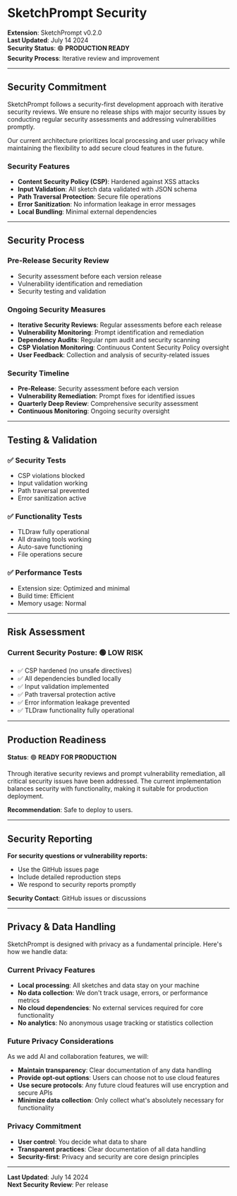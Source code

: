 # SketchPrompt Security

**Extension**: SketchPrompt v0.2.0  
**Last Updated**: July 14 2024  
**Security Status**: 🟢 **PRODUCTION READY**  
**Security Process**: Iterative review and improvement

---

## Security Commitment

SketchPrompt follows a security-first development approach with iterative security reviews. We ensure no release ships with major security issues by conducting regular security assessments and addressing vulnerabilities promptly.

Our current architecture prioritizes local processing and user privacy while maintaining the flexibility to add secure cloud features in the future.

### **Security Features**
- **Content Security Policy (CSP)**: Hardened against XSS attacks
- **Input Validation**: All sketch data validated with JSON schema
- **Path Traversal Protection**: Secure file operations
- **Error Sanitization**: No information leakage in error messages
- **Local Bundling**: Minimal external dependencies

---

## Security Process

### **Pre-Release Security Review**
- Security assessment before each version release
- Vulnerability identification and remediation
- Security testing and validation

### **Ongoing Security Measures**
- **Iterative Security Reviews**: Regular assessments before each release
- **Vulnerability Monitoring**: Prompt identification and remediation
- **Dependency Audits**: Regular npm audit and security scanning
- **CSP Violation Monitoring**: Continuous Content Security Policy oversight
- **User Feedback**: Collection and analysis of security-related issues

### **Security Timeline**
- **Pre-Release**: Security assessment before each version
- **Vulnerability Remediation**: Prompt fixes for identified issues
- **Quarterly Deep Review**: Comprehensive security assessment
- **Continuous Monitoring**: Ongoing security oversight

---

## Testing & Validation

### ✅ **Security Tests**
- CSP violations blocked
- Input validation working
- Path traversal prevented
- Error sanitization active

### ✅ **Functionality Tests**
- TLDraw fully operational
- All drawing tools working
- Auto-save functioning
- File operations secure

### ✅ **Performance Tests**
- Extension size: Optimized and minimal
- Build time: Efficient
- Memory usage: Normal

---

## Risk Assessment

### **Current Security Posture**: 🟢 **LOW RISK**
- ✅ CSP hardened (no unsafe directives)
- ✅ All dependencies bundled locally
- ✅ Input validation implemented
- ✅ Path traversal protection active
- ✅ Error information leakage prevented
- ✅ TLDraw functionality fully operational

---

## Production Readiness

**Status**: 🟢 **READY FOR PRODUCTION**

Through iterative security reviews and prompt vulnerability remediation, all critical security issues have been addressed. The current implementation balances security with functionality, making it suitable for production deployment.

**Recommendation**: Safe to deploy to users.

---

## Security Reporting

**For security questions or vulnerability reports:**
- Use the GitHub issues page
- Include detailed reproduction steps
- We respond to security reports promptly

**Security Contact**: GitHub issues or discussions

---

## Privacy & Data Handling

SketchPrompt is designed with privacy as a fundamental principle. Here's how we handle data:

### **Current Privacy Features**
- **Local processing**: All sketches and data stay on your machine
- **No data collection**: We don't track usage, errors, or performance metrics
- **No cloud dependencies**: No external services required for core functionality
- **No analytics**: No anonymous usage tracking or statistics collection

### **Future Privacy Considerations**
As we add AI and collaboration features, we will:
- **Maintain transparency**: Clear documentation of any data handling
- **Provide opt-out options**: Users can choose not to use cloud features
- **Use secure protocols**: Any future cloud features will use encryption and secure APIs
- **Minimize data collection**: Only collect what's absolutely necessary for functionality

### **Privacy Commitment**
- **User control**: You decide what data to share
- **Transparent practices**: Clear documentation of all data handling
- **Security-first**: Privacy and security are core design principles

---

**Last Updated**: July 14 2024  
**Next Security Review**: Per release 